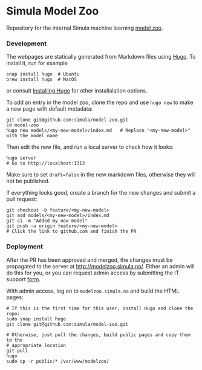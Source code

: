 # Simula Model Zoo

Repository for the internal Simula machine learning [model zoo](http://modelzoo.simula.no/).

### Development

The webpages are statically generated from Markdown files using
[Hugo](https://gohugo.io/documentation/). To install it, run for example

```shell
snap install hugo  # Ubuntu
brew install hugo  # MacOS
```
or consult [Installing Hugo](https://gohugo.io/getting-started/installing)
for other installalation options.

To add an entry in the model zoo, clone the repo and use `hugo new` to make a
new page with default metadata:

```shell
git clone git@github.com:simula/model-zoo.git
cd model-zoo
hugo new models/<my-new-model>/index.md   # Replace "<my-new-model>" with the model name
```

Then edit the new file, and run a local server to check how it looks:

```shell
hugo server
# Go to http://localhost:1313
```
Make sure to set `draft=false` in the new markdown files, otherwise they will
not be published.

If everything looks good, create a branch for the new changes and submit a pull
request:
```shell
git checkout -b feature/<my-new-model>
git add models/<my-new-model>/index.md
git ci -m "Added my new model"
git push -u origin feature/<my-new-model>
# Click the link to github.com and finish the PR
``` 

### Deployment

After the PR has been approved and merged, the changes must be propagated to
the server at http://modelzoo.simula.no/. Either an admin will do this for you, or
you can request admin access by submitting the IT support
[form](https://sites.google.com/a/simula.no/support/).

With admin access, log on to `modelzoo.simula.no` and build the HTML pages:

```shell
# If this is the first time for this user, install Hugo and clone the repo:
sudo snap install hugo
git clone git@github.com:simula/model-zoo.git

# Otherwise, just pull the changes, build public pages and copy them to the
# appropriate location
git pull
hugo
sudo cp -r public/* /var/www/modelzoo/
```


